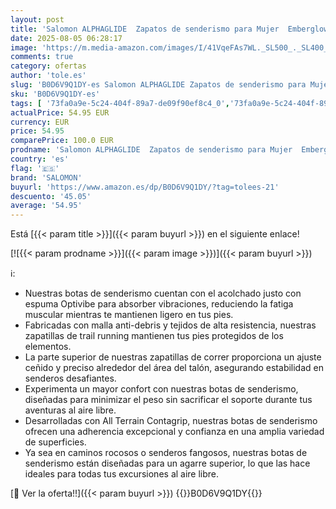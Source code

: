 ```yaml
---
layout: post
title: 'Salomon ALPHAGLIDE  Zapatos de senderismo para Mujer  Emberglow White Rouge Red  38 EU'
date: 2025-08-05 06:28:17
image: 'https://m.media-amazon.com/images/I/41VqeFAs7WL._SL500_._SL400_.jpg'
comments: true
category: ofertas
author: 'tole.es'
slug: 'B0D6V9Q1DY-es Salomon ALPHAGLIDE Zapatos de senderismo para Mujer...'
sku: 'B0D6V9Q1DY-es'
tags: [ '73fa0a9e-5c24-404f-89a7-de09f90ef8c4_0','73fa0a9e-5c24-404f-89a7-de09f90ef8c4_101','Arborist Merchandising Root','Calzado de senderismo para mujer','Calzado deportivo para mujer','Deportes y aire libre','Moda','Moda Mujer','Self Service','Special Features Stores','Tienda Salomon','Top Brands Shoes Selection','Zapatillas de senderismo para mujer','Zapatillas deportivas y de moda para mujer','Zapatos para mujer','c8538d25-3af9-48d3-aeff-5f3ce5572a36_0','c8538d25-3af9-48d3-aeff-5f3ce5572a36_2701','salomon','zapatos','🇪🇸', ]
actualPrice: 54.95 EUR
currency: EUR
price: 54.95
comparePrice: 100.0 EUR
prodname: 'Salomon ALPHAGLIDE  Zapatos de senderismo para Mujer  Emberglow White Rouge Red  38 EU'
country: 'es'
flag: '🇪🇸'
brand: 'SALOMON'
buyurl: 'https://www.amazon.es/dp/B0D6V9Q1DY/?tag=tolees-21'
descuento: '45.05'
average: '54.95'
---
```


Está [{{< param title >}}]({{< param buyurl >}}) en el siguiente enlace!

[![{{< param prodname >}}]({{< param image >}})]({{< param buyurl >}})

ℹ️:

- Nuestras botas de senderismo cuentan con el acolchado justo con espuma Optivibe para absorber vibraciones, reduciendo la fatiga muscular mientras te mantienen ligero en tus pies.
- Fabricadas con malla anti-debris y tejidos de alta resistencia, nuestras zapatillas de trail running mantienen tus pies protegidos de los elementos.
- La parte superior de nuestras zapatillas de correr proporciona un ajuste ceñido y preciso alrededor del área del talón, asegurando estabilidad en senderos desafiantes.
- Experimenta un mayor confort con nuestras botas de senderismo, diseñadas para minimizar el peso sin sacrificar el soporte durante tus aventuras al aire libre.
- Desarrolladas con All Terrain Contagrip, nuestras botas de senderismo ofrecen una adherencia excepcional y confianza en una amplia variedad de superficies.
- Ya sea en caminos rocosos o senderos fangosos, nuestras botas de senderismo están diseñadas para un agarre superior, lo que las hace ideales para todas tus excursiones al aire libre.

[🛒 Ver la oferta!!]({{< param buyurl >}})
{{<world>}}B0D6V9Q1DY{{</world>}}
